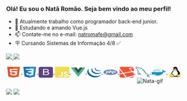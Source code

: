 ### Olá! Eu sou o Natã Romão. Seja bem vindo ao meu perfil!

- 🔭 Atualmente trabalho como programador back-end junior.
- 🌱 Estudando e amando Vue.js
- 📫 Contate-me no e-mail: natromafe@gmail.com
- 🪧 Cursando Sistemas de Informação 4/8 ✅

 <div>
  <a href="https://github.com/natan1563">
  <img height="180em" src="https://github-readme-stats.vercel.app/api?username=natan1563&show_icons=true&theme=tokyonight&include_all_commits=true&count_private=true"/>
  <img height="180em" src="https://github-readme-stats.vercel.app/api/top-langs/?username=natan1563&layout=compact&langs_count=7&theme=tokyonight"/>
</div>
  
  <div style="display: inline_block"><br>
   <img align="center" title="HTML" alt="Nata-HTML" height="30" width="40" src="https://raw.githubusercontent.com/devicons/devicon/master/icons/html5/html5-original.svg">
   <img align="center" title="CSS" alt="Nata-CSS" height="30" width="40" src="https://raw.githubusercontent.com/devicons/devicon/master/icons/css3/css3-original.svg">
   <img align="center" title="BOOTSTRAP" alt="Nata-Bootstrap" height="30" width="40" src="https://raw.githubusercontent.com/devicons/devicon/master/icons/bootstrap/bootstrap-plain.svg">
   <img align="center" title="JavaScript" alt="Nata-Js" height="30" width="40" src="https://raw.githubusercontent.com/devicons/devicon/master/icons/javascript/javascript-plain.svg">
   <img align="center" title="Vue.js" alt="Nata-Vue" height="30" width="40" src="https://raw.githubusercontent.com/devicons/devicon/master/icons/vuejs/vuejs-original.svg">
   <img align="center" title="Jquery" alt="Nata-Jquery" height="30" width="40" src="https://raw.githubusercontent.com/devicons/devicon/master/icons/jquery/jquery-original.svg">
   <img align="center" title="PHP"  alt="Nata-PHP" height="30" width="40" src="https://raw.githubusercontent.com/devicons/devicon/master/icons/php/php-plain.svg">
   <img align="center" title="Laravel" alt="Nata-Laravel" height="30" width="40" src="https://raw.githubusercontent.com/devicons/devicon/master/icons/laravel/laravel-plain.svg">
   <img align="center" title="MySql" alt="Nata-Mysql" height="30" width="40" src="https://raw.githubusercontent.com/devicons/devicon/master/icons/mysql/mysql-plain.svg">
   <img align="center" title="Docker" alt="Nata-Docker" height="30" width="40" src="https://raw.githubusercontent.com/devicons/devicon/master/icons/docker/docker-plain.svg">
   <img align="center" title="Linux" alt="Nata-Linux" height="30" width="40" src="https://raw.githubusercontent.com/devicons/devicon/master/icons/linux/linux-original.svg">
  <img height="128px" width="148px" align="right" alt="Nata-gif" src="https://i.imgur.com/Padmw7J.gif">
 </div>
  

  ## 
  
  <div>
      <a href = "mailto:natromafe@gmail.com"><img src="https://img.shields.io/badge/Gmail-D14836?style=for-the-badge&logo=gmail&logoColor=white" target="_blank"></a>
      <a href="https://www.linkedin.com/in/natã-romão-28a064186/" target="_blank"><img src="https://img.shields.io/badge/-LinkedIn-%230077B5?style=for-the-badge&logo=linkedin&logoColor=white" target="_blank"></a> 
  </div>
  
  
